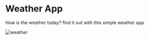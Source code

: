 # Weather App

How is the weather today? find it out with this simple weather app

![weather](gifs/weather_app.gif)